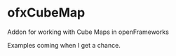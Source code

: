 ofxCubeMap
==========

Addon for working with Cube Maps in openFrameworks


Examples coming when I get a chance.